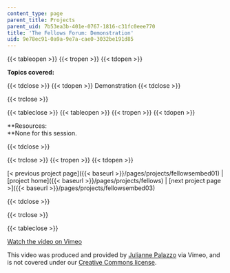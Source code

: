 ```yaml
---
content_type: page
parent_title: Projects
parent_uid: 7b53ea3b-401e-0767-1816-c31fc0eee770
title: 'The Fellows Forum: Demonstration'
uid: 9e78ec91-0a9a-9e7a-cae0-3032be191d85
---
```


{{< tableopen >}}
{{< tropen >}}
{{< tdopen >}}


**Topics covered:**


{{< tdclose >}}
{{< tdopen >}}
Demonstration
{{< tdclose >}}

{{< trclose >}}

{{< tableclose >}}
{{< tableopen >}}
{{< tropen >}}
{{< tdopen >}}


**Resources:  
**None for this session.


{{< tdclose >}}

{{< trclose >}}
{{< tropen >}}
{{< tdopen >}}


[\< previous project page]({{< baseurl >}}/pages/projects/fellowsembed01) | [project home]({{< baseurl >}}/pages/projects/fellows) | [next project page >]({{< baseurl >}}/pages/projects/fellowsembed03)


{{< tdclose >}}

{{< trclose >}}

{{< tableclose >}}

[Watch the video on Vimeo](http://vimeo.com/moogaloop.swf?clip_id=2475948&server=vimeo.com&show_title=0&show_byline=0&show_portrait=0&color=&fullscreen=0&group_id=)

This video was produced and provided by [Julianne Palazzo](http://vimeo.com/user722244) via Vimeo, and is not covered under our [Creative Commons license](/terms/#cc).